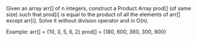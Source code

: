 Given an array arr[] of n integers, construct a Product Array prod[] (of same size) such that prod[i] is equal to the product of all the elements of arr[] except arr[i]. Solve it without division operator and in O(n).

Example:
arr[] = {10, 3, 5, 6, 2}
prod[] = {180, 600, 360, 300, 900}
